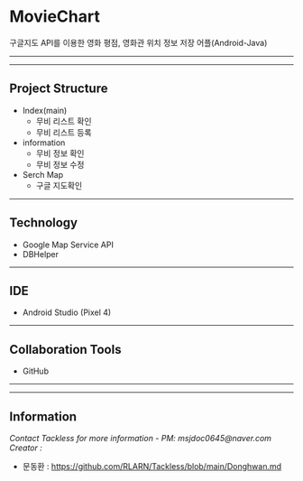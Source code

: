 # MovieChart
구글지도 API를 이용한 영화 평점, 영화관 위치 정보 저장 어플(Android-Java)

---
---
## Project Structure
*   Index(main)
    * 무비 리스트 확인
    * 무비 리스트 등록
*  information
    * 무비 정보 확인
    * 무비 정보 수정
* Serch Map
  * 구글 지도확인
---
## Technology
* Google Map Service API
* DBHelper
---
## IDE
* Android Studio (Pixel 4)
---
## Collaboration Tools
* GitHub
---
---


## Information
<footer>
        <div class="footer">
            <div>
                <address>Contact Tackless for more information - PM: msjdoc0645@naver.com <br></address>
                <address>Creator : </address>
                        </div>
    </footer>

* 문동환 :  https://github.com/RLARN/Tackless/blob/main/Donghwan.md


